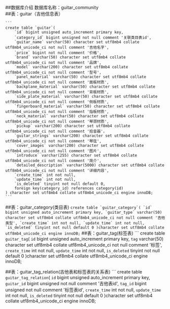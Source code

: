 ##数据库介绍
数据库名称：guitar_community   
##表：guitar（吉他信息表） 

	```
	create table `guitar`(
		`id` bigint unsigned auto_increment primary key,
		`category_id` bigint unsigned not null comment '关联类目表id',
		`guitar_name` varchar(50) character set utf8mb4 collate utf8mb4_unicode_ci not null comment '吉他名字',
		`price` bigint not null comment '价格',
		`brand` varchar(50) character set utf8mb4 collate utf8mb4_unicode_ci not null comment '品牌',
		`model` varchar(200) character set utf8mb4 collate utf8mb4_unicode_ci not null comment '型号',
		`panel_material` varchar(50) character set utf8mb4 collate utf8mb4_unicode_ci not null comment '面板材质',
		`backplane_material` varchar(50) character set utf8mb4 collate utf8mb4_unicode_ci not null comment '背板材质',
		`side_plate_material` varchar(50) character set utf8mb4 collate utf8mb4_unicode_ci not null comment '侧板材质',
		`fingerboard_material` varchar(50) character set utf8mb4 collate utf8mb4_unicode_ci not null comment '指板材质',
		`neck_material` varchar(50) character set utf8mb4 collate utf8mb4_unicode_ci not null comment '琴颈材质',
		`pickup` varchar(200) character set utf8mb4 collate utf8mb4_unicode_ci not null comment '拾音器'，
		`guitar_strings` varchar(200) character set utf8mb4 collate utf8mb4_unicode_ci not null comment '琴弦',
		`cover_images` varchar(200) character set utf8mb4 collate utf8mb4_unicode_ci not null comment '图片',
		`introduce` varchar(255) character set utf8mb4 collate utf8mb4_unicode_ci not null comment '简介',
		`detailed_description` varchar(5000) character set utf8mb4 collate utf8mb4_unicode_ci not null comment '详细内容',
		`create_time` int not null,
		`update_time` int not null,
		`is_deleted` tinyint not null default 0,
		foreign key(category_id) references category(id)
	) character set utf8mb4 collate utf8mb4_unicode_ci engine innoDB;
	```
##表：guitar_category(类目表)
	```
	create table `guitar_category`(
		`id` bigint unsigned auto_increment primary key,
		`guitar_type` varchar(50) character set utf8mb4 collate utf8mb4_unicode_ci not null comment '吉他类型',
		`create_time` int not null,
		`update_time` int not null,
		`is_deleted` tinyint not null default 0
	)character set utf8mb4 collate utf8mb4_unicode_ci engine innoDB;
	```
##表：guitar_tag(标签表)
	```
	create table `guitar_tag`(
		`id` bigint unsigned auto_increment primary key,
		`tag` varchar(50) character set utf8mb4 collate utf8mb4_unicode_ci not null comment '标签',
		`create_time` int not null,
		`update_time` int not null,
		`is_deleted` tinyint not null default 0
	)character set utf8mb4 collate utf8mb4_unicode_ci engine innoDB;

##表：guitar_tag_relation(吉他表和标签表的关系表)
	```
	create table `guitar_tag_relation`(
		`id` bigint unsigned auto_increment primary key,
		`guitar_id` bigint unsigned not null comment '吉他表id',
		`tag_id` bigint unsigned not null comment '标签表id',
		`create_time` int not null,
		`update_time` int not null,
		`is_deleted` tinyint not null default 0
	)character set utf8mb4 collate utf8mb4_unicode_ci engine innoDB;

